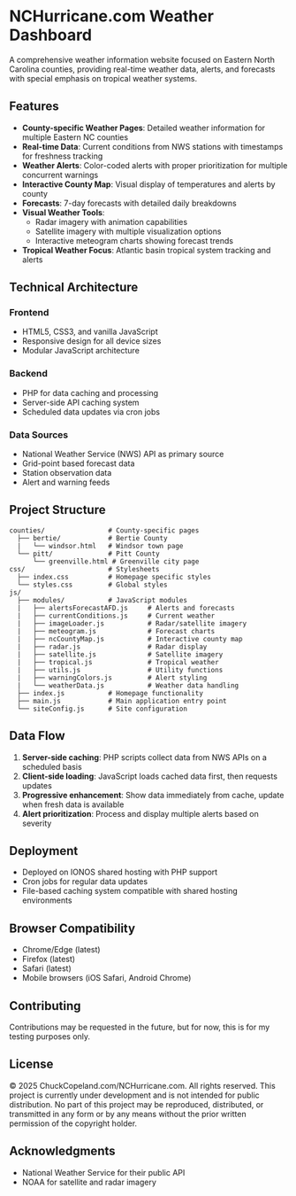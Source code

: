 <artifact identifier="nc-hurricane-readme" type="text/markdown" title="NCHurricane Weather Website README.md">
<h1>NCHurricane.com Weather Dashboard</h1>

A comprehensive weather information website focused on Eastern North Carolina counties, providing real-time weather data, alerts, and forecasts with special emphasis on tropical weather systems.

## Features

- **County-specific Weather Pages**: Detailed weather information for multiple Eastern NC counties
- **Real-time Data**: Current conditions from NWS stations with timestamps for freshness tracking
- **Weather Alerts**: Color-coded alerts with proper prioritization for multiple concurrent warnings
- **Interactive County Map**: Visual display of temperatures and alerts by county
- **Forecasts**: 7-day forecasts with detailed daily breakdowns
- **Visual Weather Tools**:
  - Radar imagery with animation capabilities
  - Satellite imagery with multiple visualization options
  - Interactive meteogram charts showing forecast trends
- **Tropical Weather Focus**: Atlantic basin tropical system tracking and alerts

## Technical Architecture

### Frontend
- HTML5, CSS3, and vanilla JavaScript
- Responsive design for all device sizes
- Modular JavaScript architecture

### Backend
- PHP for data caching and processing
- Server-side API caching system
- Scheduled data updates via cron jobs

### Data Sources
- National Weather Service (NWS) API as primary source
- Grid-point based forecast data
- Station observation data
- Alert and warning feeds

## Project Structure

```
counties/                # County-specific pages
  ├── bertie/            # Bertie County
  |   └── windsor.html   # Windsor town page
  └── pitt/              # Pitt County
      └── greenville.html # Greenville city page
css/                     # Stylesheets
  ├── index.css          # Homepage specific styles
  └── styles.css         # Global styles
js/
  ├── modules/           # JavaScript modules
  |   ├── alertsForecastAFD.js     # Alerts and forecasts
  |   ├── currentConditions.js     # Current weather
  |   ├── imageLoader.js           # Radar/satellite imagery
  |   ├── meteogram.js             # Forecast charts
  |   ├── ncCountyMap.js           # Interactive county map
  |   ├── radar.js                 # Radar display
  |   ├── satellite.js             # Satellite imagery
  |   ├── tropical.js              # Tropical weather
  |   ├── utils.js                 # Utility functions
  |   ├── warningColors.js         # Alert styling
  |   └── weatherData.js           # Weather data handling
  ├── index.js           # Homepage functionality
  ├── main.js            # Main application entry point
  └── siteConfig.js      # Site configuration
```

## Data Flow

1. **Server-side caching**: PHP scripts collect data from NWS APIs on a scheduled basis
2. **Client-side loading**: JavaScript loads cached data first, then requests updates
3. **Progressive enhancement**: Show data immediately from cache, update when fresh data is available
4. **Alert prioritization**: Process and display multiple alerts based on severity

## Deployment

- Deployed on IONOS shared hosting with PHP support
- Cron jobs for regular data updates
- File-based caching system compatible with shared hosting environments

## Browser Compatibility

- Chrome/Edge (latest)
- Firefox (latest)
- Safari (latest)
- Mobile browsers (iOS Safari, Android Chrome)

## Contributing

Contributions may be requested in the future, but for now, this is for my testing purposes only.

## License

© 2025 ChuckCopeland.com/NCHurricane.com. All rights reserved.
This project is currently under development and is not intended for public distribution. No part of this project may be reproduced, distributed, or transmitted in any form or by any means without the prior written permission of the copyright holder.

## Acknowledgments

- National Weather Service for their public API
- NOAA for satellite and radar imagery
</artifact>
